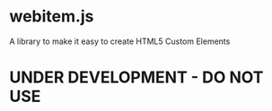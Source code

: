 # webitem.js
A library to make it easy to create HTML5 Custom Elements

# UNDER DEVELOPMENT - DO NOT USE



